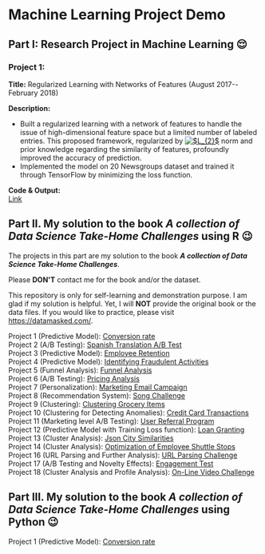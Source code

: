 # Machine Learning Project Demo 


## Part I: Research Project in Machine Learning :relieved:
### Project 1: 
**Title:** Regularized Learning with Networks of Features (August 2017--February 2018) <br>

**Description:** <br>
- Built a regularized learning with a network of features to handle the issue of high-dimensional feature space but a limited number of labeled entries. This proposed framework, regularized by <a href="https://www.codecogs.com/eqnedit.php?latex=$L_{2}$" target="_blank"><img src="https://latex.codecogs.com/gif.latex?$L_{2}$" title="$L_{2}$" /></a> norm and prior knowledge regarding the similarity of features, profoundly improved the accuracy of prediction. <br>
- Implemented the model on 20 Newsgroups dataset and trained it through TensorFlow by minimizing the loss function. <br>

**Code \& Output:** <br>
[Link](https://nbviewer.jupyter.org/github/Veronica0206/DS_Project_Sample/blob/master/NG20_final.ipynb) <br>


## Part II. My solution to the book ***A collection of Data Science Take-Home Challenges*** using R :wink: <br> 
The projects in this part are my solution to the book ***A collection of Data Science Take-Home Challenges***.

Please **DON'T** contact me for the book and/or the dataset.

This repository is only for self-learning and demonstration purpose. I am glad if my solution is helpful. Yet, I will **NOT** provide the original book or the data files. If you would like to practice, please visit <https://datamasked.com/>.

Project 1 (Predictive Model): [Conversion rate](https://github.com/Veronica0206/DS_Project_Sample/blob/master/1.Conversion_rate.md) <br>
Project 2 (A/B Testing): [Spanish Translation A/B Test](https://github.com/Veronica0206/DS_Project_Sample/blob/master/2.Spanish_Translation_A_B_test.md) <br>
Project 3 (Predictive Model): [Employee Retention](https://github.com/Veronica0206/DS_Project_Sample/blob/master/3.Employee_Retention.md) <br>
Project 4 (Predictive Model): [Identifying Fraudulent Activities](https://github.com/Veronica0206/DS_Project_Sample/blob/master/4.Identifying_Fraudulent_Activities.md) <br>
Project 5 (Funnel Analysis): [Funnel Analysis](https://github.com/Veronica0206/DS_Project_Sample/blob/master/5.Funnel_Analysis.md) <br>
Project 6 (A/B Testing): [Pricing Analysis](https://github.com/Veronica0206/DS_Project_Sample/blob/master/6.Pricing_Analysis.md) <br>
Project 7 (Personalization): [Marketing Email Campaign](https://github.com/Veronica0206/DS_Project_Sample/blob/master/7.Marketing_Email_Campaign.md) <br>
Project 8 (Recommendation System): [Song Challenge](https://github.com/Veronica0206/DS_Project_Sample/blob/master/8.Song_Challenge.md) <br>
Project 9 (Clustering): [Clustering Grocery Items](https://github.com/Veronica0206/DS_Project_Sample/blob/master/9.Clustering_Grocery_Items.md) <br>
Project 10 (Clustering for Detecting Anomalies): [Credit Card Transactions](https://github.com/Veronica0206/DS_Project_Sample/blob/master/10.Credit_Card_Transactions.md) <br>
Project 11 (Marketing level A/B Testing): [User Referral Program](https://github.com/Veronica0206/DS_Project_Sample/blob/master/11.User_Referral_Program.md) <br>
Project 12 (Predictive Model with Training Loss function): [Loan Granting](https://github.com/Veronica0206/DS_Project_Sample/blob/master/12.Loan_Granting.md) <br>
Project 13 (Cluster Analysis): [Json City Similarities](https://github.com/Veronica0206/DS_Project_Sample/blob/master/13.Json_City_Similarities.md) <br>
Project 14 (Cluster Analysis): [Optimization of Employee Shuttle Stops](https://github.com/Veronica0206/DS_Project_Sample/blob/master/14.Optimization_of_Employee_Shuttle_Stops.md) <br>
Project 16 (URL Parsing and Further Analysis): [URL Parsing Challenge](https://github.com/Veronica0206/DS_Project_Sample/blob/master/16.URL_Parsing_Challenge.md) <br>
Project 17 (A/B Testing and Novelty Effects): [Engagement Test](https://github.com/Veronica0206/DS_Project_Sample/blob/master/17.Engagement_Test.md) <br>
Project 18 (Cluster Analysis and Profile Analysis): [On-Line Video Challenge](https://github.com/Veronica0206/DS_Project_Sample/blob/master/18.On-Line_Video_Challenge.md) <br>

## Part III. My solution to the book ***A collection of Data Science Take-Home Challenges*** using Python :wink: <br> 
Project 1 (Predictive Model): [Conversion rate](https://nbviewer.jupyter.org/github/Veronica0206/DS_Project_Sample/blob/master/1.Conversion%20Rate.ipynb) <br>
